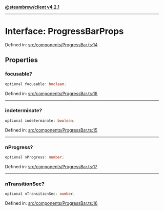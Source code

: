 [**@steambrew/client v4.2.1**](../README.md)

***

# Interface: ProgressBarProps

Defined in: [src/components/ProgressBar.ts:14](https://github.com/shdwmtr/plugutil/blob/b52230e3bd417b9353d983856323dee8a90c4f70/client/src/components/ProgressBar.ts#L14)

## Properties

### focusable?

```ts
optional focusable: boolean;
```

Defined in: [src/components/ProgressBar.ts:18](https://github.com/shdwmtr/plugutil/blob/b52230e3bd417b9353d983856323dee8a90c4f70/client/src/components/ProgressBar.ts#L18)

***

### indeterminate?

```ts
optional indeterminate: boolean;
```

Defined in: [src/components/ProgressBar.ts:15](https://github.com/shdwmtr/plugutil/blob/b52230e3bd417b9353d983856323dee8a90c4f70/client/src/components/ProgressBar.ts#L15)

***

### nProgress?

```ts
optional nProgress: number;
```

Defined in: [src/components/ProgressBar.ts:17](https://github.com/shdwmtr/plugutil/blob/b52230e3bd417b9353d983856323dee8a90c4f70/client/src/components/ProgressBar.ts#L17)

***

### nTransitionSec?

```ts
optional nTransitionSec: number;
```

Defined in: [src/components/ProgressBar.ts:16](https://github.com/shdwmtr/plugutil/blob/b52230e3bd417b9353d983856323dee8a90c4f70/client/src/components/ProgressBar.ts#L16)
